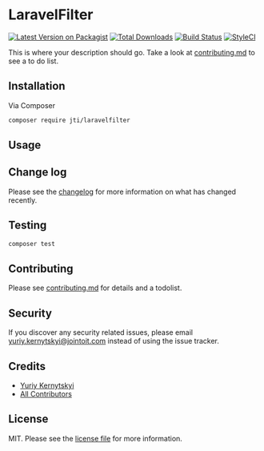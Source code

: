 # LaravelFilter

[![Latest Version on Packagist][ico-version]][link-packagist]
[![Total Downloads][ico-downloads]][link-downloads]
[![Build Status][ico-travis]][link-travis]
[![StyleCI][ico-styleci]][link-styleci]

This is where your description should go. Take a look at [contributing.md](contributing.md) to see a to do list.

## Installation

Via Composer

```bash
composer require jti/laravelfilter
```

## Usage

## Change log

Please see the [changelog](changelog.md) for more information on what has changed recently.

## Testing

```bash
composer test
```

## Contributing

Please see [contributing.md](contributing.md) for details and a todolist.

## Security

If you discover any security related issues, please email yuriy.kernytskyi@jointoit.com instead of using the issue tracker.

## Credits

- [Yuriy Kernytskyi][link-author]
- [All Contributors][link-contributors]

## License

MIT. Please see the [license file](license.md) for more information.

[ico-version]: https://img.shields.io/packagist/v/jti/laravelfilter.svg?style=flat-square
[ico-downloads]: https://img.shields.io/packagist/dt/jti/laravelfilter.svg?style=flat-square
[ico-travis]: https://img.shields.io/travis/jti/laravelfilter/master.svg?style=flat-square
[ico-styleci]: https://styleci.io/repos/12345678/shield

[link-packagist]: https://packagist.org/packages/jti/laravelfilter
[link-downloads]: https://packagist.org/packages/jti/laravelfilter
[link-travis]: https://travis-ci.org/jti/laravelfilter
[link-styleci]: https://styleci.io/repos/12345678
[link-author]: https://github.com/jti
[link-contributors]: ../../contributors
